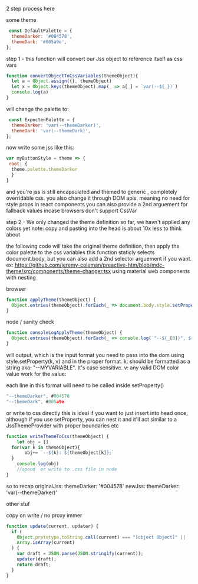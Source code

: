 
2 step process here


some theme
```js
 const DefaultPalette = {
  themeDarker: '#004578',
  themeDark: '#005a9e',
};
```

step 1 - this function will convert our Jss object to reference itself as css vars
```js
function convertObjectToCssVariables(themeObject){
  let a = Object.assign({}, themeObject)
  let x = Object.keys(themeObject).map(_ => a[_] = `var(--${_})`)
  console.log(a)
}
```
will change the palette to:
```js
 const ExpectedPalette = {
  themeDarker: 'var(--themeDarker)',
  themeDark: 'var(--themeDark)',
};
```

now write some jss like this:
```js
var myButtonStyle = theme => {
 root: {
  theme.palette.themeDarker
  }
}
```

and you're jss is still encapsulated and themed to generic , completely overridable css.
you also change it through DOM apis. meaning no need for style props in react components
you can also provide a 2nd arguement for fallback values incase browsers don't support CssVar

step 2 - 
We only changed the theme definition so far, we havn't applied any colors yet
note: copy and pasting into the head is about 10x less to think about

the following code will take the original theme definition, then apply the color palette to the css variables
this function staticly selects document.body, but you can also add a 2nd selector arguement if you want.
ex: https://github.com/jeremy-coleman/preactive-htm/blob/mdc-theme/src/components/theme-changer.tsx
 using material web components with nesting

browser
```js
function applyTheme(themeObject) {
  Object.entries(themeObject).forEach(_ => document.body.style.setProperty(`"--${_[0]}", ${_[1]}`));
}
```

node / sanity check
```js
function consoleLogApplyTheme(themeObject) {
  Object.entries(themeObject).forEach(_ => console.log(`"--${_[0]}", ${_[1]}`));
}

```

will output, which is the input format you need to pass into the dom using style.setProperty(k, v)
and in the proper format. 
k: should be formatted as a string aka: "--MYVARIABLE". It's case sensitive.
v: any valid DOM color value work for the value:

each line in this format will need to be called inside setProperty()
```js
"--themeDarker", #004578
"--themeDark", #005a9e
```

or write to css directly 
this is ideal if you want to just insert into head once,
although if you use setProperty, you can nest it and it'll act similar to a JssThemeProvider with proper boundaries etc
```js
function writeThemeToCss(themeObject) {
    let obj = []
  for(var k in themeObject){
       obj+= `--${k}: ${themeObject[k]};`
  }
    console.log(obj)
    //apend  or write to .css file in node
}
```



so to recap
originalJss: themeDarker: '#004578'
newJss: themeDarker: 'var(--themeDarker)'






other stuf


copy on write / no proxy immer 
```js
function update(current, updater) {
  if (
    Object.prototype.toString.call(current) === "[object Object]" ||
    Array.isArray(current)
  ) {
    var draft = JSON.parse(JSON.stringify(current));
    updater(draft);
    return draft;
  }
}
```
